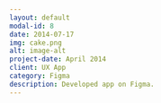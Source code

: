 ```yaml
---
layout: default
modal-id: 8
date: 2014-07-17
img: cake.png
alt: image-alt
project-date: April 2014
client: UX App
category: Figma
description: Developed app on Figma.
---
```

